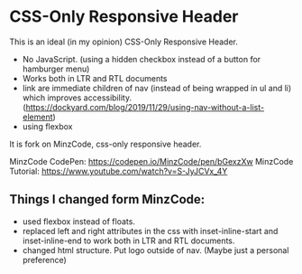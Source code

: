 # CSS-Only Responsive Header

This is an ideal (in my opinion) CSS-Only Responsive Header.

- No JavaScript. (using a hidden checkbox instead of a button for hamburger menu)
- Works both in LTR and RTL documents
- link are immediate children of nav (instead of being wrapped in ul and li) which improves accessibility. (https://dockyard.com/blog/2019/11/29/using-nav-without-a-list-element)
- using flexbox

It is fork on MinzCode, css-only responsive header.

MinzCode CodePen: https://codepen.io/MinzCode/pen/bGexzXw
MinzCode Tutorial: https://www.youtube.com/watch?v=S-JyJCVx_4Y

## Things I changed form MinzCode:

- used flexbox instead of floats.
- replaced left and right attributes in the css with inset-inline-start and inset-inline-end to work both in LTR and RTL documents.
- changed html structure. Put logo outside of nav. (Maybe just a personal preference)
